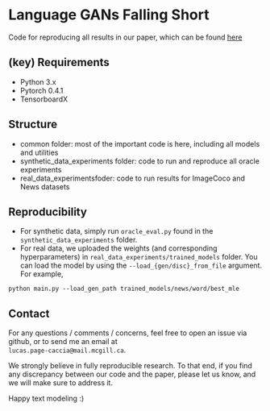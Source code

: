 # Language GANs Falling Short

Code for reproducing all results in our paper, which can be found [here](https://arxiv.org/abs/1811.02549)


## (key) Requirements 
- Python 3.x
- Pytorch 0.4.1
- TensorboardX

## Structure
- common folder: most of the important code is here, including all models and utilities
- synthetic_data_experiments folder: code to run and reproduce all oracle experiments
- real_data_experimentsfoder: code to run results for ImageCoco and News datasets

## Reproducibility
- For synthetic data, simply run `oracle_eval.py` found in the `synthetic_data_experiments` folder. 
- For real data, we uploaded the weights (and corresponding hyperparameters) in `real_data_experiments/trained_models` folder. You can load the model by using the `--load_{gen/disc}_from_file` argument. For example, 
```
python main.py --load_gen_path trained_models/news/word/best_mle
```

## Contact
For any questions / comments / concerns, feel free to open an issue via github, or to send me an email at <br /> `lucas.page-caccia@mail.mcgill.ca`. <br />

We strongly believe in fully reproducible research. To that end, if you find any discrepancy between our code and the paper, please let us know, and we will make sure to address it.  <br />

Happy text modeling :)
